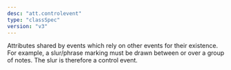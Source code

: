 ```yaml
---
desc: "att.controlevent"
type: "classSpec"
version: "v3"
---
```


Attributes shared by events which rely on other events for their existence. For example,
a slur/phrase marking must be drawn between or over a group of notes. The slur is
therefore
a control event.